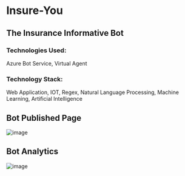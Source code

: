 # Insure-You
## The Insurance Informative Bot
### Technologies Used:
  Azure Bot Service, Virtual Agent
### Technology Stack:
  Web Application, IOT, Regex, Natural Language Processing, Machine Learning, Artificial Intelligence


## Bot Published Page

![image](https://user-images.githubusercontent.com/59086665/177010098-cdcac468-ffc7-4d81-8856-9fbf6b1c0cfd.png)



## Bot Analytics

![image](https://user-images.githubusercontent.com/59086665/177010067-47ebb548-3f79-40e9-856d-4154c9b3f235.png)
